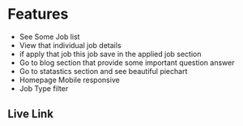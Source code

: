 # Features 
* See Some Job list
* View that individual job details
* if apply that job this job save in the applied job section
* Go to blog section that provide some important question answer
* Go to statastics section and see beautiful piechart
* Homepage Mobile responsive 
* Job Type filter
## Live Link
